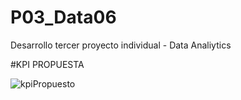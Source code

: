 # P03_Data06
Desarrollo tercer proyecto individual - Data Analiytics

#KPI PROPUESTA

![kpiPropuesto](https://user-images.githubusercontent.com/111402986/216110365-d8903f81-c06f-45b9-b181-a2f1589840bb.png)
